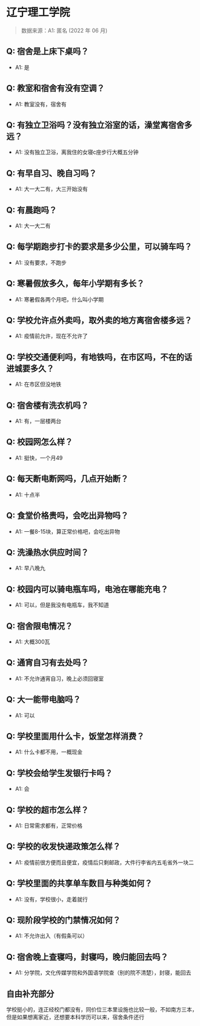 # 辽宁理工学院

> 数据来源：A1: 匿名 (2022 年 06 月)

## Q: 宿舍是上床下桌吗？

- A1: 是

## Q: 教室和宿舍有没有空调？

- A1: 教室没有，宿舍有

## Q: 有独立卫浴吗？没有独立浴室的话，澡堂离宿舍多远？

- A1: 没有独立卫浴，离我住的女寝c座步行大概五分钟

## Q: 有早自习、晚自习吗？

- A1: 大一大二有，大三开始没有

## Q: 有晨跑吗？

- A1: 大一大二有

## Q: 每学期跑步打卡的要求是多少公里，可以骑车吗？

- A1: 没有要求，不跑步

## Q: 寒暑假放多久，每年小学期有多长？

- A1: 寒暑假各两个月吧，什么叫小学期

## Q: 学校允许点外卖吗，取外卖的地方离宿舍楼多远？

- A1: 疫情前允许，现在不允许了

## Q: 学校交通便利吗，有地铁吗，在市区吗，不在的话进城要多久？

- A1: 在市区但没地铁

## Q: 宿舍楼有洗衣机吗？

- A1: 有，一层楼两台

## Q: 校园网怎么样？

- A1: 挺快，一个月49

## Q: 每天断电断网吗，几点开始断？

- A1: 十点半

## Q: 食堂价格贵吗，会吃出异物吗？

- A1: 一餐8-15块，算正常价格吧，会吃出异物

## Q: 洗澡热水供应时间？

- A1: 早八晚九

## Q: 校园内可以骑电瓶车吗，电池在哪能充电？

- A1: 可以，但是我没有电瓶车，我不知道

## Q: 宿舍限电情况？

- A1: 大概300瓦

## Q: 通宵自习有去处吗？

- A1: 不允许通宵自习，晚上必须回寝室

## Q: 大一能带电脑吗？

- A1: 可以

## Q: 学校里面用什么卡，饭堂怎样消费？

- A1: 什么卡都不用，一概现金

## Q: 学校会给学生发银行卡吗？

- A1: 会

## Q: 学校的超市怎么样？

- A1: 日常需求都有，正常价格

## Q: 学校的收发快递政策怎么样？

- A1: 疫情前很方便而且便宜，疫情后只剩邮政，大件行李省内五毛省外一块二

## Q: 学校里面的共享单车数目与种类如何？

- A1: 没有，学校很小，走着就行

## Q: 现阶段学校的门禁情况如何？

- A1: 不允许出入（有假条可以）

## Q: 宿舍晚上查寝吗，封寝吗，晚归能回去吗？

- A1: 分学院，文化传媒学院和外国语学院查（别的院不清楚），封寝，能回去

## 自由补充部分

学校挺小的，连正经校门都没有，同价位三本里设施也比较一般，不如南方三本，但是如果想离家近，还想要本科学历可以来，宿舍条件还行